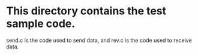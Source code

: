 # This directory contains the test sample code.  
send.c is the code used to send data, and rev.c is the code used to receive data.
